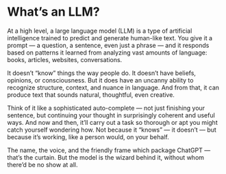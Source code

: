 # What’s an LLM?

At a high level, a large language model (LLM) is a type of artificial intelligence trained to predict and generate human-like text. You give it a prompt — a question, a sentence, even just a phrase — and it responds based on patterns it learned from analyzing vast amounts of language: books, articles, websites, conversations.

It doesn’t “know” things the way people do. It doesn’t have beliefs, opinions, or consciousness. But it does have an uncanny ability to recognize structure, context, and nuance in language. And from that, it can produce text that sounds natural, thoughtful, even creative.

Think of it like a sophisticated auto-complete — not just finishing your sentence, but continuing your thought in surprisingly coherent and useful ways. And now and then, it’ll carry out a task so thorough or apt you might catch yourself wondering how. Not because it “knows” — it doesn’t — but because it’s working, like a person would, on your behalf.

The name, the voice, and the friendly frame which package ChatGPT — that’s the curtain. But the model is the wizard behind it, without whom there’d be no show at all.
